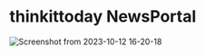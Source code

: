 # thinkittoday NewsPortal

![Screenshot from 2023-10-12 16-20-18](https://github.com/Ngp55/ThinkitToday/assets/40921926/906bc0bd-a9ac-4195-816e-8b5bcd84d209)
